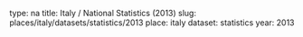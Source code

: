type: na
title: Italy / National Statistics (2013)
slug: places/italy/datasets/statistics/2013
place: italy
dataset: statistics
year: 2013
